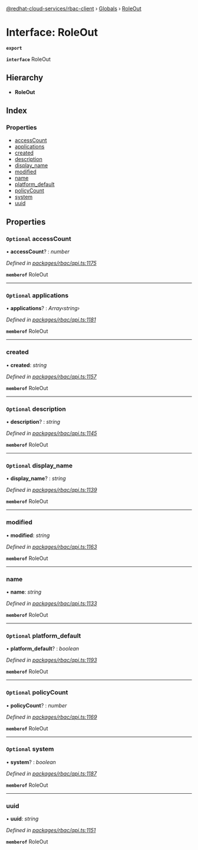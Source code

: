 [@redhat-cloud-services/rbac-client](../README.md) › [Globals](../globals.md) › [RoleOut](roleout.md)

# Interface: RoleOut

**`export`** 

**`interface`** RoleOut

## Hierarchy

* **RoleOut**

## Index

### Properties

* [accessCount](roleout.md#optional-accesscount)
* [applications](roleout.md#optional-applications)
* [created](roleout.md#created)
* [description](roleout.md#optional-description)
* [display_name](roleout.md#optional-display_name)
* [modified](roleout.md#modified)
* [name](roleout.md#name)
* [platform_default](roleout.md#optional-platform_default)
* [policyCount](roleout.md#optional-policycount)
* [system](roleout.md#optional-system)
* [uuid](roleout.md#uuid)

## Properties

### `Optional` accessCount

• **accessCount**? : *number*

*Defined in [packages/rbac/api.ts:1175](https://github.com/RedHatInsights/javascript-clients/blob/master/packages/rbac/api.ts#L1175)*

**`memberof`** RoleOut

___

### `Optional` applications

• **applications**? : *Array‹string›*

*Defined in [packages/rbac/api.ts:1181](https://github.com/RedHatInsights/javascript-clients/blob/master/packages/rbac/api.ts#L1181)*

**`memberof`** RoleOut

___

###  created

• **created**: *string*

*Defined in [packages/rbac/api.ts:1157](https://github.com/RedHatInsights/javascript-clients/blob/master/packages/rbac/api.ts#L1157)*

**`memberof`** RoleOut

___

### `Optional` description

• **description**? : *string*

*Defined in [packages/rbac/api.ts:1145](https://github.com/RedHatInsights/javascript-clients/blob/master/packages/rbac/api.ts#L1145)*

**`memberof`** RoleOut

___

### `Optional` display_name

• **display_name**? : *string*

*Defined in [packages/rbac/api.ts:1139](https://github.com/RedHatInsights/javascript-clients/blob/master/packages/rbac/api.ts#L1139)*

**`memberof`** RoleOut

___

###  modified

• **modified**: *string*

*Defined in [packages/rbac/api.ts:1163](https://github.com/RedHatInsights/javascript-clients/blob/master/packages/rbac/api.ts#L1163)*

**`memberof`** RoleOut

___

###  name

• **name**: *string*

*Defined in [packages/rbac/api.ts:1133](https://github.com/RedHatInsights/javascript-clients/blob/master/packages/rbac/api.ts#L1133)*

**`memberof`** RoleOut

___

### `Optional` platform_default

• **platform_default**? : *boolean*

*Defined in [packages/rbac/api.ts:1193](https://github.com/RedHatInsights/javascript-clients/blob/master/packages/rbac/api.ts#L1193)*

**`memberof`** RoleOut

___

### `Optional` policyCount

• **policyCount**? : *number*

*Defined in [packages/rbac/api.ts:1169](https://github.com/RedHatInsights/javascript-clients/blob/master/packages/rbac/api.ts#L1169)*

**`memberof`** RoleOut

___

### `Optional` system

• **system**? : *boolean*

*Defined in [packages/rbac/api.ts:1187](https://github.com/RedHatInsights/javascript-clients/blob/master/packages/rbac/api.ts#L1187)*

**`memberof`** RoleOut

___

###  uuid

• **uuid**: *string*

*Defined in [packages/rbac/api.ts:1151](https://github.com/RedHatInsights/javascript-clients/blob/master/packages/rbac/api.ts#L1151)*

**`memberof`** RoleOut
